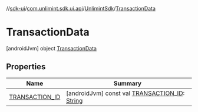 //[sdk-ui](../../../../index.md)/[com.unlimint.sdk.ui.api](../../index.md)/[UnlimintSdk](../index.md)/[TransactionData](index.md)



# TransactionData  
 [androidJvm] object [TransactionData](index.md)   


## Properties  
  
|  Name |  Summary | 
|---|---|
| <a name="com.unlimint.sdk.ui.api/UnlimintSdk.TransactionData/TRANSACTION_ID/#/PointingToDeclaration/"></a>[TRANSACTION_ID](-t-r-a-n-s-a-c-t-i-o-n_-i-d.md)| <a name="com.unlimint.sdk.ui.api/UnlimintSdk.TransactionData/TRANSACTION_ID/#/PointingToDeclaration/"></a> [androidJvm] const val [TRANSACTION_ID](-t-r-a-n-s-a-c-t-i-o-n_-i-d.md): [String](https://kotlinlang.org/api/latest/jvm/stdlib/kotlin/-string/index.html)   <br>|

